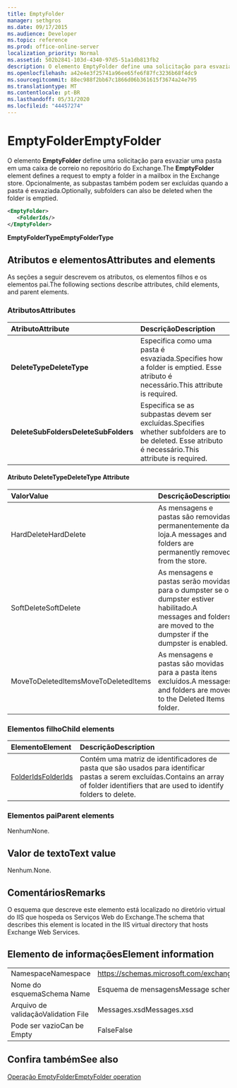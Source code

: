 ```yaml
---
title: EmptyFolder
manager: sethgros
ms.date: 09/17/2015
ms.audience: Developer
ms.topic: reference
ms.prod: office-online-server
localization_priority: Normal
ms.assetid: 502b2841-103d-4340-97d5-51a1db813fb2
description: O elemento EmptyFolder define uma solicitação para esvaziar uma pasta em uma caixa de correio no repositório do Exchange. Opcionalmente, as subpastas também podem ser excluídas quando a pasta é esvaziada.
ms.openlocfilehash: a42e4e3f25741a96ee65fe6f87fc3236b68f4dc9
ms.sourcegitcommit: 88ec988f2bb67c1866d06b361615f3674a24e795
ms.translationtype: MT
ms.contentlocale: pt-BR
ms.lasthandoff: 05/31/2020
ms.locfileid: "44457274"
---
```

# <a name="emptyfolder"></a><span data-ttu-id="78dac-104">EmptyFolder</span><span class="sxs-lookup"><span data-stu-id="78dac-104">EmptyFolder</span></span>

<span data-ttu-id="78dac-105">O elemento **EmptyFolder** define uma solicitação para esvaziar uma pasta em uma caixa de correio no repositório do Exchange.</span><span class="sxs-lookup"><span data-stu-id="78dac-105">The **EmptyFolder** element defines a request to empty a folder in a mailbox in the Exchange store.</span></span> <span data-ttu-id="78dac-106">Opcionalmente, as subpastas também podem ser excluídas quando a pasta é esvaziada.</span><span class="sxs-lookup"><span data-stu-id="78dac-106">Optionally, subfolders can also be deleted when the folder is emptied.</span></span> 
  
```XML
<EmptyFolder>
   <FolderIds/>
</EmptyFolder>
```

 <span data-ttu-id="78dac-107">**EmptyFolderType**</span><span class="sxs-lookup"><span data-stu-id="78dac-107">**EmptyFolderType**</span></span>
## <a name="attributes-and-elements"></a><span data-ttu-id="78dac-108">Atributos e elementos</span><span class="sxs-lookup"><span data-stu-id="78dac-108">Attributes and elements</span></span>

<span data-ttu-id="78dac-109">As seções a seguir descrevem os atributos, os elementos filhos e os elementos pai.</span><span class="sxs-lookup"><span data-stu-id="78dac-109">The following sections describe attributes, child elements, and parent elements.</span></span>
  
### <a name="attributes"></a><span data-ttu-id="78dac-110">Atributos</span><span class="sxs-lookup"><span data-stu-id="78dac-110">Attributes</span></span>

|<span data-ttu-id="78dac-111">**Atributo**</span><span class="sxs-lookup"><span data-stu-id="78dac-111">**Attribute**</span></span>|<span data-ttu-id="78dac-112">**Descrição**</span><span class="sxs-lookup"><span data-stu-id="78dac-112">**Description**</span></span>|
|:-----|:-----|
|<span data-ttu-id="78dac-113">**DeleteType**</span><span class="sxs-lookup"><span data-stu-id="78dac-113">**DeleteType**</span></span> <br/> |<span data-ttu-id="78dac-114">Especifica como uma pasta é esvaziada.</span><span class="sxs-lookup"><span data-stu-id="78dac-114">Specifies how a folder is emptied.</span></span> <span data-ttu-id="78dac-115">Esse atributo é necessário.</span><span class="sxs-lookup"><span data-stu-id="78dac-115">This attribute is required.</span></span>  <br/> |
|<span data-ttu-id="78dac-116">**DeleteSubFolders**</span><span class="sxs-lookup"><span data-stu-id="78dac-116">**DeleteSubFolders**</span></span> <br/> |<span data-ttu-id="78dac-117">Especifica se as subpastas devem ser excluídas.</span><span class="sxs-lookup"><span data-stu-id="78dac-117">Specifies whether subfolders are to be deleted.</span></span> <span data-ttu-id="78dac-118">Esse atributo é necessário.</span><span class="sxs-lookup"><span data-stu-id="78dac-118">This attribute is required.</span></span>  <br/> |
   
#### <a name="deletetype-attribute"></a><span data-ttu-id="78dac-119">Atributo DeleteType</span><span class="sxs-lookup"><span data-stu-id="78dac-119">DeleteType Attribute</span></span>

|<span data-ttu-id="78dac-120">**Valor**</span><span class="sxs-lookup"><span data-stu-id="78dac-120">**Value**</span></span>|<span data-ttu-id="78dac-121">**Descrição**</span><span class="sxs-lookup"><span data-stu-id="78dac-121">**Description**</span></span>|
|:-----|:-----|
|<span data-ttu-id="78dac-122">HardDelete</span><span class="sxs-lookup"><span data-stu-id="78dac-122">HardDelete</span></span>  <br/> |<span data-ttu-id="78dac-123">As mensagens e pastas são removidas permanentemente da loja.</span><span class="sxs-lookup"><span data-stu-id="78dac-123">A messages and folders are permanently removed from the store.</span></span>  <br/> |
|<span data-ttu-id="78dac-124">SoftDelete</span><span class="sxs-lookup"><span data-stu-id="78dac-124">SoftDelete</span></span>  <br/> |<span data-ttu-id="78dac-125">As mensagens e pastas serão movidas para o dumpster se o dumpster estiver habilitado.</span><span class="sxs-lookup"><span data-stu-id="78dac-125">A messages and folders are moved to the dumpster if the dumpster is enabled.</span></span>  <br/> |
|<span data-ttu-id="78dac-126">MoveToDeletedItems</span><span class="sxs-lookup"><span data-stu-id="78dac-126">MoveToDeletedItems</span></span>  <br/> |<span data-ttu-id="78dac-127">As mensagens e pastas são movidas para a pasta itens excluídos.</span><span class="sxs-lookup"><span data-stu-id="78dac-127">A messages and folders are moved to the Deleted Items folder.</span></span>  <br/> |
   
### <a name="child-elements"></a><span data-ttu-id="78dac-128">Elementos filho</span><span class="sxs-lookup"><span data-stu-id="78dac-128">Child elements</span></span>

|<span data-ttu-id="78dac-129">**Elemento**</span><span class="sxs-lookup"><span data-stu-id="78dac-129">**Element**</span></span>|<span data-ttu-id="78dac-130">**Descrição**</span><span class="sxs-lookup"><span data-stu-id="78dac-130">**Description**</span></span>|
|:-----|:-----|
|[<span data-ttu-id="78dac-131">FolderIds</span><span class="sxs-lookup"><span data-stu-id="78dac-131">FolderIds</span></span>](folderids.md) <br/> |<span data-ttu-id="78dac-132">Contém uma matriz de identificadores de pasta que são usados para identificar pastas a serem excluídas.</span><span class="sxs-lookup"><span data-stu-id="78dac-132">Contains an array of folder identifiers that are used to identify folders to delete.</span></span>  <br/> |
   
### <a name="parent-elements"></a><span data-ttu-id="78dac-133">Elementos pai</span><span class="sxs-lookup"><span data-stu-id="78dac-133">Parent elements</span></span>

<span data-ttu-id="78dac-134">Nenhum</span><span class="sxs-lookup"><span data-stu-id="78dac-134">None.</span></span>
  
## <a name="text-value"></a><span data-ttu-id="78dac-135">Valor de texto</span><span class="sxs-lookup"><span data-stu-id="78dac-135">Text value</span></span>

<span data-ttu-id="78dac-136">Nenhum.</span><span class="sxs-lookup"><span data-stu-id="78dac-136">None.</span></span>
  
## <a name="remarks"></a><span data-ttu-id="78dac-137">Comentários</span><span class="sxs-lookup"><span data-stu-id="78dac-137">Remarks</span></span>

<span data-ttu-id="78dac-138">O esquema que descreve este elemento está localizado no diretório virtual do IIS que hospeda os Serviços Web do Exchange.</span><span class="sxs-lookup"><span data-stu-id="78dac-138">The schema that describes this element is located in the IIS virtual directory that hosts Exchange Web Services.</span></span>
  
## <a name="element-information"></a><span data-ttu-id="78dac-139">Elemento de informações</span><span class="sxs-lookup"><span data-stu-id="78dac-139">Element information</span></span>

|||
|:-----|:-----|
|<span data-ttu-id="78dac-140">Namespace</span><span class="sxs-lookup"><span data-stu-id="78dac-140">Namespace</span></span>  <br/> |https://schemas.microsoft.com/exchange/services/2006/messages  <br/> |
|<span data-ttu-id="78dac-141">Nome do esquema</span><span class="sxs-lookup"><span data-stu-id="78dac-141">Schema Name</span></span>  <br/> |<span data-ttu-id="78dac-142">Esquema de mensagens</span><span class="sxs-lookup"><span data-stu-id="78dac-142">Message schema</span></span>  <br/> |
|<span data-ttu-id="78dac-143">Arquivo de validação</span><span class="sxs-lookup"><span data-stu-id="78dac-143">Validation File</span></span>  <br/> |<span data-ttu-id="78dac-144">Messages.xsd</span><span class="sxs-lookup"><span data-stu-id="78dac-144">Messages.xsd</span></span>  <br/> |
|<span data-ttu-id="78dac-145">Pode ser vazio</span><span class="sxs-lookup"><span data-stu-id="78dac-145">Can be Empty</span></span>  <br/> |<span data-ttu-id="78dac-146">False</span><span class="sxs-lookup"><span data-stu-id="78dac-146">False</span></span>  <br/> |
   
## <a name="see-also"></a><span data-ttu-id="78dac-147">Confira também</span><span class="sxs-lookup"><span data-stu-id="78dac-147">See also</span></span>



[<span data-ttu-id="78dac-148">Operação EmptyFolder</span><span class="sxs-lookup"><span data-stu-id="78dac-148">EmptyFolder operation</span></span>](emptyfolder-operation.md)

